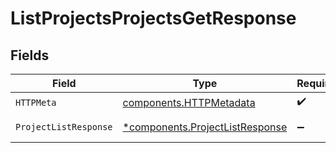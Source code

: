 # ListProjectsProjectsGetResponse


## Fields

| Field                                                                             | Type                                                                              | Required                                                                          | Description                                                                       |
| --------------------------------------------------------------------------------- | --------------------------------------------------------------------------------- | --------------------------------------------------------------------------------- | --------------------------------------------------------------------------------- |
| `HTTPMeta`                                                                        | [components.HTTPMetadata](../../models/components/httpmetadata.md)                | :heavy_check_mark:                                                                | N/A                                                                               |
| `ProjectListResponse`                                                             | [*components.ProjectListResponse](../../models/components/projectlistresponse.md) | :heavy_minus_sign:                                                                | Successful Response                                                               |